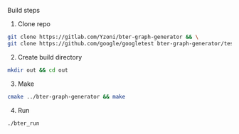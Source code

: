 Build steps

1. Clone repo
```bash
git clone https://gitlab.com/Yzoni/bter-graph-generator && \
git clone https://github.com/google/googletest bter-graph-generator/test/lib
```
2. Create build directory
```bash
mkdir out && cd out
```

3. Make
```bash
cmake ../bter-graph-generator && make
```

4. Run
```bash
./bter_run
```